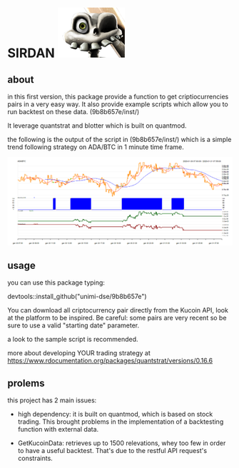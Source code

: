 # SIRDAN  ![What is this](img/sirdan.png)

## about

in this first version, this package provide a function to get criptiocurrencies pairs in 
a very easy way. It also provide example scripts which allow you to run backtest on these data. (9b8b657e/inst/)

It leverage quantstrat and blotter which is built on quantmod. 


the following is the output of the script in (9b8b657e/inst/) which is a simple trend following strategy on ADA/BTC in 1 minute time frame.

![What is this](img/sample1.png)



## usage


you can use this package typing:

devtools::install_github("unimi-dse/9b8b657e")

You can download all criptocurrency pair directly from the Kucoin API, look at the platform to be inspired. Be careful: some pairs are very recent so be sure to use a valid "starting date" parameter.

a look to the sample script is recommended.

more about developing YOUR trading strategy at https://www.rdocumentation.org/packages/quantstrat/versions/0.16.6


## prolems

this project has 2 main issues: 

- high dependency: it is built on quantmod, which is based on stock trading. This brought problems in the implementation of a backtesting function with external data.

- GetKucoinData: retrieves up to 1500 relevations, whey too few in order to have a useful backtest. That's due to the restful API request's constraints.
